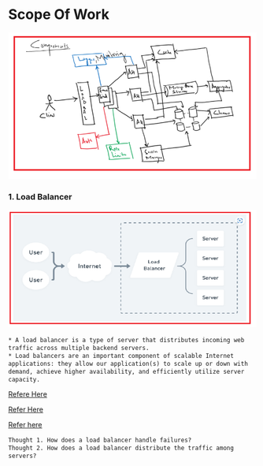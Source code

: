 
# __Scope Of Work__

![image](../images/sd1.png)

### 1. __Load Balancer__

![image](../images/sd2.png)

```
* A load balancer is a type of server that distributes incoming web traffic across multiple backend servers. 
* Load balancers are an important component of scalable Internet applications: they allow our application(s) to scale up or down with demand, achieve higher availability, and efficiently utilize server capacity.
```
[Refere Here](https://www.enjoyalgorithms.com/blog/load-balancers-in-system-design)

[Refer Here](https://www.geeksforgeeks.org/load-balancer-system-design-interview-question/)

[Refer here](https://phoenixnap.com/kb/load-balancing)

```
Thought 1. How does a load balancer handle failures?
Thought 2. How does a load balancer distribute the traffic among servers?
```